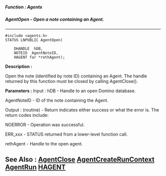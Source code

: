 ##### Function : Agents
##### AgentOpen - Open a note containing an Agent.
---
```
#include <agents.h>
STATUS LNPUBLIC AgentOpen(

	DHANDLE  hDB,
	NOTEID  AgentNoteID,
	HAGENT far *rethAgent);
```
**Description :**

Open the note (identified by note ID) containing an Agent.  The handle returned 
by this function must be closed by calling AgentClose().

**Parameters :**
Input :
hDB  -  Handle to an open Domino database.

AgentNoteID  -  ID of the note containing the Agent.

Output :
(routine)  -  Return indicates either success or what the error is. The return codes include: 

NOERROR - Operation was successful.

ERR_xxx - STATUS returned from a lower-level function call.


rethAgent  -  Handle to the open agent.


**See Also :**
[AgentClose](/reference/Func/AgentClose)
[AgentCreateRunContext](/reference/Func/AgentCreateRunContext)
[AgentRun](/reference/Func/AgentRun)
[HAGENT](/reference/Data/HAGENT)
---
